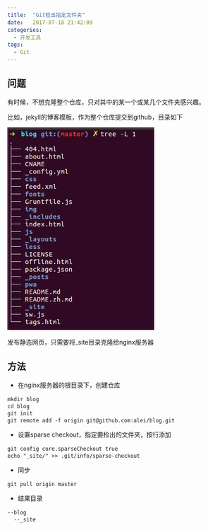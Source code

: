 ```yaml
---
title:  "Git检出指定文件夹"
date:   2017-07-18 21:42:09
categories:
  - 开发工具
tags:
  - Git
---
```


## 问题
有时候，不想克隆整个仓库，只对其中的某一个或某几个文件夹感兴趣。

比如，jekyll的博客模板，作为整个仓库提交到github，目录如下

![jekyll博客目录](/img/in-post/20170718214711-jekll-blog-tree.jpg)

发布静态网页，只需要将_site目录克隆给nginx服务器

## 方法

* 在nginx服务器的根目录下，创建仓库
```shell
mkdir blog
cd blog
git init
git remote add -f origin git@github.com:alei/blog.git
```

* 设置sparse checkout，指定要检出的文件夹，按行添加
```shell
git config core.sparseCheckout true
echo "_site/" >> .git/info/sparse-checkout
```


* 同步
```shell
git pull origin master
```


* 结果目录
```shell
--blog
  --_site
```
